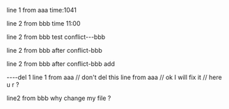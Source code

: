 line 1 from aaa
time:1041

line 2 from bbb
time 11:00


line 2 from bbb
test conflict---bbb

line 2 from bbb
after conflict-bbb

line 2 from bbb
after conflict-bbb add

----del 1
line 1 from aaa
// don't del this line from aaa
// ok  I will fix it
// here u r ?

line2 from bbb
why change my file ?
